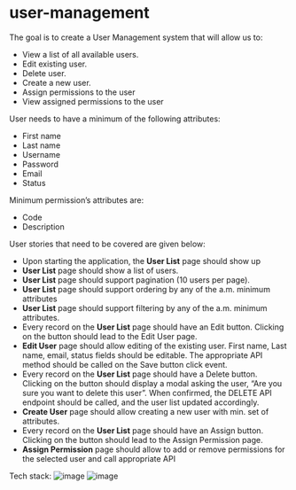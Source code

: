 # user-management

The goal is to create a User Management system that will allow us to:
- View a list of all available users.
- Edit existing user.
- Delete user.
- Create a new user.
- Assign permissions to the user
- View assigned permissions to the user


User needs to have a minimum of the following attributes:
- First name
- Last name
- Username
- Password
- Email
- Status

Minimum permission’s attributes are:
- Code
- Description

User stories that need to be covered are given below:
- Upon starting the application, the **User List** page should show up
- **User List** page should show a list of users.
- **User List** page should support pagination (10 users per page).
- **User List** page should support ordering by any of the a.m. minimum attributes
- **User List** page should support filtering by any of the a.m. minimum attributes.
- Every record on the **User List** page should have an Edit button. Clicking on the button should lead to
  the Edit User page.
- **Edit User** page should allow editing of the existing user. First name, Last name, email, status fields
  should be editable. The appropriate API method should be called on the Save button click event.
- Every record on the **User List** page should have a Delete button. Clicking on the button should display
  a modal asking the user, “Are you sure you want to delete this user”. When confirmed, the DELETE API
  endpoint should be called, and the user list updated accordingly.
- **Create User** page should allow creating a new user with min. set of attributes.
- Every record on the **User List** page should have an Assign button. Clicking on the button should lead
  to the Assign Permission page.
- **Assign Permission** page should allow to add or remove permissions for the selected user and call
  appropriate API
  
 Tech stack:
 ![image](https://user-images.githubusercontent.com/102690675/161164978-8b8ccfb4-404a-499f-b32a-5ddcefdf7078.png)
![image](https://user-images.githubusercontent.com/102690675/161165011-1ab56843-9754-4ca0-9ce4-17f5375de23f.png)
